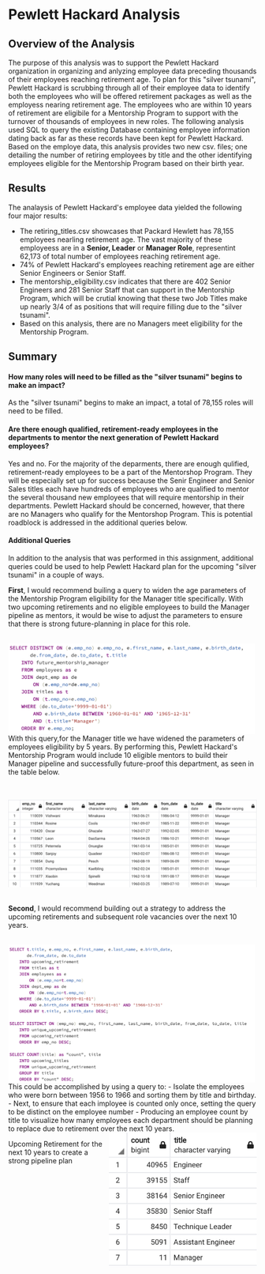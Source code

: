 # Pewlett Hackard Analysis

## Overview of the Analysis

The purpose of this analysis was to support the Pewlett Hackard organization in organizing and anlyzing employee data preceding thousands of their employees reaching retirement age. To plan for this "silver tsunami", Pewlett Hackard is scrubbing through all of their employee data to identify both the employees who will be offered retirement packages as well as the employess nearing retirement age. The employees who are within 10 years of retirement are eligibile for a Mentorship Program to support with the turnover of thousands of employees in new roles. The following analysis used SQL to query the existing Database containing employee information dating back as far as these records have been kept for Pewlett Hackard. Based on the employe data, this analysis provides two new csv. files; one detailing the number of retiring employees by title and the other identifying employees eligible for the Mentorship Program based on their birth year. 

## Results

The analaysis of Pewlett Hackard's employee data yielded the following four major results:

- The retiring_titles.csv showcases that Packard Hewlett has 78,155 employees nearling retirement age. The vast majority of these employeess are in a **Senior, Leader** or **Manager Role**, representint 62,173 of total number of employees reaching retirement age. 
- 74% of Pewlett Hackard's employees reaching retirement age are either Senior Engineers or Senior Staff.
- The mentorship_eligibility.csv indicates that there are 402 Senior Engineers and 281 Senior Staff that can support in the Mentorship Program, which will be crutial knowing that these two Job Titles make up nearly 3/4 of as positions that will require filling due to the "silver tsunami".
- Based on this analysis, there are no Managers meet eligibility for the Mentorship Program.

## Summary

#### How many roles will need to be filled as the "silver tsunami" begins to make an impact?

   As the "silver tsunami" begins to make an impact, a total of 78,155 roles will need to be filled.

#### Are there enough qualified, retirement-ready employees in the departments to mentor the next generation of Pewlett Hackard employees?
   Yes and no. For the majority of the deparments, there are enough qulified, retirement-ready employees to be a part of the Mentorshop Program. They will be especially set up for success because the Senir Engineer and Senior Sales titles each have hundreds of employees who are qualified to mentor the several thousand new employees that will require mentorship in their departments. Pewlett Hackard should be concerned, however, that there are no Managers who qualify for the Mentorshop Program. This is potential roadblock is addressed in the additional queries below.

#### Additional Queries

In addition to the analysis that was performed in this assignment, additional queries could be used to help Pewlett Hackard plan for the upcoming "silver tsunami" in a couple of ways.

   **First**, I would recommend builing a query to widen the age parameters of the Mentorship Program eligibility for the Manager title specifically. With two upcoming retirements and no eligible employees to build the Manager pipeline as mentors, it would be wise to adjust the parameters to ensure that there is strong future-planning in place for this role. <br/><br/>

<img src="https://github.com/hollyouellette/Pewlett-Hackard-Analysis/blob/main/future_metorship_manager_query.png" width=500 align=left>

With this query,for the Manager title we have widened the parameters of employees eligibility by 5 years. By performing this, Pewlett Hackard's Mentorship Program would include 10 eligible mentors to build their Manager pipeline and successfully future-proof this department, as seen in the table below.<br/><br/><br/>

<img src="https://github.com/hollyouellette/Pewlett-Hackard-Analysis/blob/main/future_mentoryship_eligibility.png" width:800 align:center>
<br/><br/<br/>



**Second**, I would recommend building out a strategy to address the upcoming retirements and subsequent role vacancies over the next 10 years.<br/><br/>

<img src="https://github.com/hollyouellette/Pewlett-Hackard-Analysis/blob/main/next_ten_yrs_query.png" width=500 align=left>
This could be accomplished by using a query to: 
     - Isolate the employees who were born between 1956 to 1966 and sorting them by title and birthday.
     - Next, to ensure that each imployee is counted only once, setting the query to be distinct on the employee number
     - Producing an employee count by title to visualize how many employees each department should be planning to replace due to retirement over the next 10 years. 
     
    


<img src="https://github.com/hollyouellette/Pewlett-Hackard-Analysis/blob/main/unique_upcoming_retirement.png" align=right width=300>
     
    

Upcoming Retirement for the next 10 years to create a strong pipeline plan
